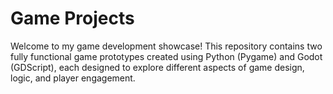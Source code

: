 # Game Projects
Welcome to my game development showcase! This repository contains two fully functional game prototypes created using Python (Pygame) and Godot (GDScript), each designed to explore different aspects of game design, logic, and player engagement.
